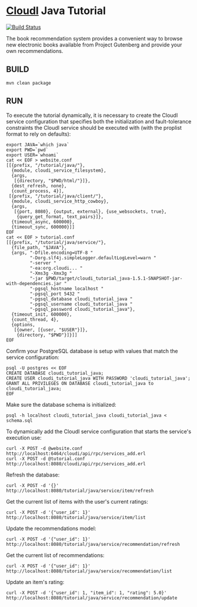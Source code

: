 [CloudI](http://cloudi.org) Java Tutorial
=========================================

[![Build Status](https://travis-ci.org/CloudI/cloudi_tutorial_java.png)](https://travis-ci.org/CloudI/cloudi_tutorial_java)

The book recommendation system provides a convenient way to browse new electronic books available from Project Gutenberg and provide your own recommendations.

BUILD
-----

    mvn clean package

RUN
---

To execute the tutorial dynamically, it is necessary to create the CloudI service configuration that specifies both the initialization and fault-tolerance constraints the CloudI service should be executed with (with the proplist format to rely on defaults): 

    export JAVA=`which java`
    export PWD=`pwd`
    export USER=`whoami`
    cat << EOF > website.conf
    [[{prefix, "/tutorial/java/"},
      {module, cloudi_service_filesystem},
      {args,
       [{directory, "$PWD/html/"}]},
      {dest_refresh, none},
      {count_process, 4}],
     [{prefix, "/tutorial/java/client/"},
      {module, cloudi_service_http_cowboy},
      {args,
       [{port, 8080}, {output, external}, {use_websockets, true},
        {query_get_format, text_pairs}]},
      {timeout_async, 600000},
      {timeout_sync, 600000}]]
    EOF
    cat << EOF > tutorial.conf
    [[{prefix, "/tutorial/java/service/"},
      {file_path, "$JAVA"},
      {args, "-Dfile.encoding=UTF-8 "
             "-Dorg.slf4j.simpleLogger.defaultLogLevel=warn "
             "-server "
             "-ea:org.cloudi... "
             "-Xms3g -Xmx3g "
             "-jar $PWD/target/cloudi_tutorial_java-1.5.1-SNAPSHOT-jar-with-dependencies.jar "
             "-pgsql_hostname localhost "
             "-pgsql_port 5432 "
             "-pgsql_database cloudi_tutorial_java "
             "-pgsql_username cloudi_tutorial_java "
             "-pgsql_password cloudi_tutorial_java"},
      {timeout_init, 600000},
      {count_thread, 4},
      {options,
       [{owner, [{user, "$USER"}]},
        {directory, "$PWD"}]}]]
    EOF


Confirm your PostgreSQL database is setup with values that match the service configuration:

    psql -U postgres << EOF
    CREATE DATABASE cloudi_tutorial_java;
    CREATE USER cloudi_tutorial_java WITH PASSWORD 'cloudi_tutorial_java';
    GRANT ALL PRIVILEGES ON DATABASE cloudi_tutorial_java to cloudi_tutorial_java;
    EOF


Make sure the database schema is initialized:

    psql -h localhost cloudi_tutorial_java cloudi_tutorial_java < schema.sql


To dynamically add the CloudI service configuration that starts the service's execution use:

    curl -X POST -d @website.conf http://localhost:6464/cloudi/api/rpc/services_add.erl
    curl -X POST -d @tutorial.conf http://localhost:8080/cloudi/api/rpc/services_add.erl


Refresh the database:

    curl -X POST -d '{}' http://localhost:8080/tutorial/java/service/item/refresh

Get the current list of items with the user's current ratings:

    curl -X POST -d '{"user_id": 1}' http://localhost:8080/tutorial/java/service/item/list

Update the recommendations model:

    curl -X POST -d '{"user_id": 1}' http://localhost:8080/tutorial/java/service/recommendation/refresh

Get the current list of recommendations:

    curl -X POST -d '{"user_id": 1}' http://localhost:8080/tutorial/java/service/recommendation/list

Update an item's rating:

    curl -X POST -d '{"user_id": 1, "item_id": 1, "rating": 5.0}' http://localhost:8080/tutorial/java/service/recommendation/update
